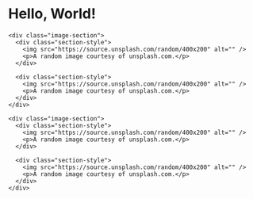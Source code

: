 <html>
  <head>
    <title>My webpage!</title>
    <link rel="stylesheet" href="styles/styles.css" />
    <script async src="./javascript/index.js"></script>
  </head>
  <body>
    <h1>Hello, World!</h1>
    <h4 id='date'></h4>

    <div class="image-section">
      <div class="section-style">
        <img src="https://source.unsplash.com/random/400x200" alt="" />
        <p>A random image courtesy of unsplash.com.</p>
      </div>

      <div class="section-style">
        <img src="https://source.unsplash.com/random/400x200" alt="" />
        <p>A random image courtesy of unsplash.com.</p>
      </div>
    </div>

    <div class="image-section">
      <div class="section-style">
        <img src="https://source.unsplash.com/random/400x200" alt="" />
        <p>A random image courtesy of unsplash.com.</p>
      </div>

      <div class="section-style">
        <img src="https://source.unsplash.com/random/400x200" alt="" />
        <p>A random image courtesy of unsplash.com.</p>
      </div>
    </div>
  </body>
</html>
